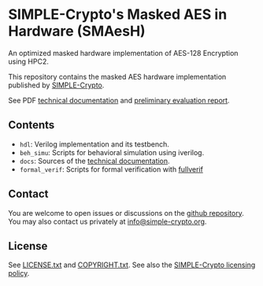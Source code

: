 # SIMPLE-Crypto's Masked AES in Hardware (SMAesH)

An optimized masked hardware implementation of AES-128 Encryption using HPC2.

This repository contains the masked AES hardware implementation published by [SIMPLE-Crypto](https://simple-crypto.org).

See PDF [technical documentation](https://simple-crypto.org/outputs) and [preliminary evaluation report](https://simple-crypto.org/outputs).

## Contents

- `hdl`: Verilog implementation and its testbench.
- `beh_simu`: Scripts for behavioral simulation using iverilog.
- `docs`: Sources of the [technical documentation](https://simple-crypto.org/outputs).
- `formal_verif`: Scripts for formal verification with [fullverif](https://github.com/cassiersg/fullverif)


## Contact

You are welcome to open issues or discussions on the [github repository](https://github.com/simple-crypto/SMAesH/issues/new).
You may also contact us privately at <info@simple-crypto.org>.

## License

See [LICENSE.txt](LICENSE.txt) and [COPYRIGHT.txt](COPYRIGHT.txt).
See also the [SIMPLE-Crypto licensing policy](https://www.simple-crypto.dev/organization).

